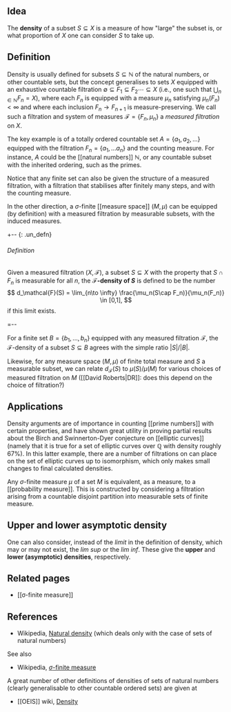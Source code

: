 ## Idea

The **density** of a subset $S \subseteq X$ is a measure of how "large" the subset is, or what proportion of $X$ one can consider $S$ to take up.

## Definition

Density is usually defined for subsets $S \subseteq \mathbb{N}$ of the natural numbers, or other countable sets, but the concept generalises to sets $X$ equipped with an exhaustive countable filtration $\emptyset \subseteq F_1 \subseteq F_2 \cdots \subseteq X$ (i.e., one such that $\bigcup_{n\in \mathbb{N}} F_n = X$), where each $F_n$ is equipped with a measure $\mu_n$ satisfying $\mu_n(F_n) \lt \infty$ and where each inclusion $F_n \to F_{n+1}$ is measure-preserving. We call such a filtration and system of measures $\mathcal{F} = \{F_n,\mu_n\}$ a _measured filtration_  on $X$.


The key example is of a totally ordered countable set $A = \{a_1,a_2,\ldots\}$ equipped with the filtration $F_n = \{a_1,\ldots a_n\}$ and the counting measure. For instance, $A$ could be the [[natural numbers]] $\mathbb{N}$, or any countable subset with the inherited ordering, such as the primes.

Notice that any finite set can also be given the structure of a measured filtration, with a filtration that stabilises after finitely many steps, and with the counting measure.

In the other direction, a $\sigma$-finite [[measure space]] $(M,\mu)$ can be equipped (by definition) with a measured filtration by measurable subsets, with the induced measures.

+-- {: .un_defn}
###### Definition
Given a measured filtration $(X,\mathcal{F})$, a subset $S \subseteq X$ with the property that $S\cap F_n$ is measurable for all $n$, the **$\mathcal{F}$-density of $S$** is defined to be the number
$$
    d_\mathcal{F}(S) = \lim_{n\to \infty} \frac{\mu_n(S\cap F_n)}{\mu_n(F_n)} \in [0,1],
$$
if this limit exists.

=--

For a finite set $B=\{b_1,\ldots,b_n\}$ equipped with any measured filtration $\mathcal{F}$, the $\mathcal{F}$-density of a subset $S \subseteq B$ agrees with the simple ratio $|S|/|B|$. 

Likewise, for any measure space $(M,\mu)$ of finite total measure and $S$ a measurable subset, we can relate $d_\mathcal{F}(S)$ to $\mu(S)/\mu(M)$ for various choices of measured filtration on $M$ ([[David Roberts|DR]]: does this depend on the choice of filtration?)


## Applications

Density arguments are of importance in counting [[prime numbers]] with certain properties, and have shown great utility in proving partial results about the Birch and Swinnerton-Dyer conjecture on [[elliptic curves]] (namely that it is true for a set of elliptic curves over $\mathbb{Q}$ with density roughly 67%). In this latter example, there are a number of filtrations on can place on the set of elliptic curves up to isomorphism, which only makes small changes to final calculated densities.

Any $\sigma$-finite measure $\mu$ of a set $M$ is equivalent, as a measure, to a [[probability measure]]. This is constructed by considering a filtration arising from a countable disjoint partition into measurable sets of finite measure.


## Upper and lower asymptotic density

One can also consider, instead of the _limit_ in the definition of density, which may or may not exist, the _lim sup_ or the _lim inf_. These give the **upper** and **lower (asymptotic) densities**, respectively.

## Related pages

* [[σ-finite measure]]


## References

* Wikipedia, [Natural density](https://en.wikipedia.org/wiki/Natural_density) (which deals only with the case of sets of natural numbers)

See also

* Wikipedia, [$\sigma$-finite measure](https://en.wikipedia.org/wiki/%CE%A3-finite_measure)

A great number of other definitions of densities of sets of natural numbers (clearly generalisable to other countable ordered sets) are given at

* [[OEIS]] wiki, [Density](https://oeis.org/wiki/Density)

